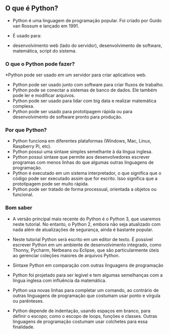 ## O que é Python?
* Python é uma linguagem de programação popular. Foi criado por Guido van Rossum e lançado em 1991.

* É usado para:

* desenvolvimento web (lado do servidor),
desenvolvimento de software,
matemática,
script do sistema.

### O que o Python pode fazer?

*Python pode ser usado em um servidor para criar aplicativos web.
* Python pode ser usado junto com software para criar fluxos de trabalho.
* Python pode se conectar a sistemas de banco de dados. Ele também pode ler e modificar arquivos.
* Python pode ser usado para lidar com big data e realizar matemática complexa.
* Python pode ser usado para prototipagem rápida ou para desenvolvimento de software pronto para produção.

### Por que Python?
* Python funciona em diferentes plataformas (Windows, Mac, Linux, Raspberry Pi, etc).
* Python possui uma sintaxe simples semelhante à da língua inglesa.
* Python possui sintaxe que permite aos desenvolvedores escrever programas com menos linhas do que algumas outras linguagens de programação.
* Python é executado em um sistema interpretador, o que significa que o código pode ser executado assim que for escrito. Isso significa que a prototipagem pode ser muito rápida.
* Python pode ser tratado de forma processual, orientada a objetos ou funcional.
### Bom saber

* A versão principal mais recente do Python é o Python 3, que usaremos neste tutorial. No entanto, o Python 2, embora não seja atualizado com nada além de atualizações de segurança, ainda é bastante popular.

* Neste tutorial Python será escrito em um editor de texto. É possível escrever Python em um ambiente de desenvolvimento integrado, como Thonny, Pycharm, Netbeans ou Eclipse, que são particularmente úteis ao gerenciar coleções maiores de arquivos Python.

* Sintaxe Python em comparação com outras linguagens de programação

* Python foi projetado para ser legível e tem algumas semelhanças com a língua inglesa com influência da matemática.
* Python usa novas linhas para completar um comando, ao contrário de outras linguagens de programação que costumam usar ponto e vírgula ou parênteses.
* Python depende de indentação, usando espaços em branco, para definir o escopo; como o escopo de loops, funções e classes. Outras linguagens de programação costumam usar colchetes para essa finalidade.